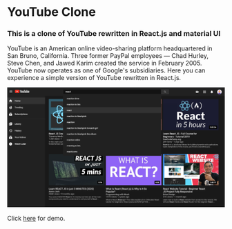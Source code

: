 # YouTube Clone
### This is a clone of YouTube rewritten in React.js and material UI

YouTube is an American online video-sharing platform headquartered in San Bruno, California. Three former PayPal employees — Chad Hurley, Steve Chen, and Jawed Karim created the service in February 2005. YouTube now operates as one of Google's subsidiaries.
Here you can experience a simple version of YouTube rewritten in React.js.

![alt screen-shot](./ss.png)

Click [here](https://ebinxavier.github.io/youtube/) for demo.

